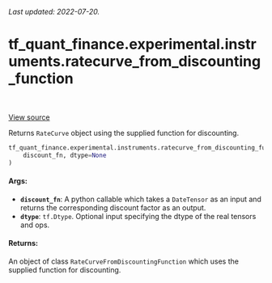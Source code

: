 <!--
This file is generated by a tool. Do not edit directly.
For open-source contributions the docs will be updated automatically.
-->

*Last updated: 2022-07-20.*

<div itemscope itemtype="http://developers.google.com/ReferenceObject">
<meta itemprop="name" content="tf_quant_finance.experimental.instruments.ratecurve_from_discounting_function" />
<meta itemprop="path" content="Stable" />
</div>

# tf_quant_finance.experimental.instruments.ratecurve_from_discounting_function

<!-- Insert buttons and diff -->

<table class="tfo-notebook-buttons tfo-api" align="left">
</table>

<a target="_blank" href="https://github.com/google/tf-quant-finance/blob/master/tf_quant_finance/experimental/instruments/rate_curve.py">View source</a>



Returns `RateCurve` object using the supplied function for discounting.

```python
tf_quant_finance.experimental.instruments.ratecurve_from_discounting_function(
    discount_fn, dtype=None
)
```



<!-- Placeholder for "Used in" -->


#### Args:


* <b>`discount_fn`</b>: A python callable which takes a `DateTensor` as an input and
  returns the corresponding discount factor as an output.
* <b>`dtype`</b>: `tf.Dtype`. Optional input specifying the dtype of the real tensors
  and ops.


#### Returns:

An object of class `RateCurveFromDiscountingFunction` which uses the
supplied function for discounting.
